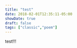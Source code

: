 ```yaml
---
title: "test"
date: 2018-02-01T12:35:11-05:00
showDate: true
draft: false
tags: ["classic","poem"]
---
```


test!!!
